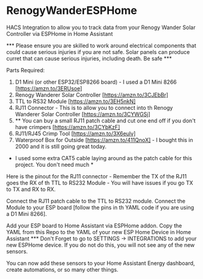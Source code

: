 # RenogyWanderESPHome
HACS Integration to allow you to track data from your Renogy Wander Solar Controller via ESPHome in Home Assistant

*** Please ensure you are skilled to work around electrical components that could cause serious injuries if you are not safe. Solar panels can produce curret that can cause serious injuries, including death. Be safe ***

Parts Required:
  1) D1 Mini (or other ESP32/ESP8266 board) - I used a D1 Mini 8266 [https://amzn.to/3ERUsoe]
  2) Renogy Wanderer Solar Controller [https://amzn.to/3CJEbBr]
  3) TTL to RS32 Module [https://amzn.to/3EH5nkN]
  4) RJ11 Connector - This is to allow you to connect into th Renogy Wanderer Solar Controller [https://amzn.to/3CYWGSj]
  5) ** You can buy a small RJ11 patch cable and cut one end off if you don't have crimpers [https://amzn.to/3CYbKzF]
  6) RJ11/RJ45 Crimp Tool [https://amzn.to/3X6eulv]
  7) Waterproof Box for Outside [https://amzn.to/411QnoX] - I bought this in 2000 and it is still going great today.

* I used some extra CAT5 cable laying around as the patch cable for this project. You don't need much *

Here is the pinout for the RJ11 connector - Remember the TX of the RJ11 goes the RX of th TTL to RS232 Module - You will have issues if you go TX to TX and RX to RX. 

Connect the RJ11 patch cable to the TTL to RS232 module. Connect the Module to your ESP board [follow the pins in th YAML code if you are using a D1 Mini 8266].

Add your ESP board to Home Assistant via ESPHome addon. 
Copy the YAML from this Repo to the YAML of your new ESP Home Device in Home Assistant
*** Don't Forget to go to SETTINGS -> INTEGRATIONS to add your new ESPHome device. If you do not do this, you will not see any of the new sensors. 

You can now add these sensors to your Home Assistant Energy dashboard, create automations, or so many other things. 
